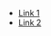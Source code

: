 - [Link 1](https://projects.100xdevs.com/tracks/web3-orientation/Web3-Cohort---Orientation-1)
- [Link 2](https://projects.100xdevs.com/tracks/public-private-keys/Public-Key-Cryptography-1)
